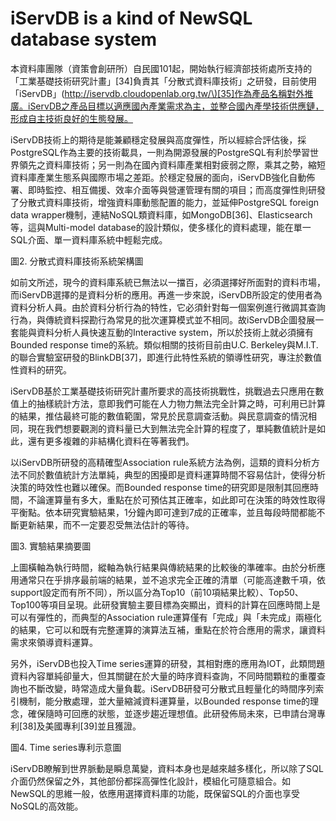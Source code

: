 # **iServDB is a kind of NewSQL database system**

本資料庫團隊（資策會創研所）自民國101起，開始執行經濟部技術處所支持的「工業基礎技術研究計畫」\[34\]負責其「分散式資料庫技術」之研發，目前使用「iServDB」\([http://iservdb.cloudopenlab.org.tw/\)\[35\]作為產品名稱對外推廣。iServDB之產品目標以適應國內產業需求為主，並整合國內產學技術供應鏈，形成自主技術良好的生態發展。](https://www.gitbook.com/book/ycku/new-sql-new-database-era/edit#)

iServDB技術上的期待是能兼顧穩定發展與高度彈性，所以經綜合評估後，採PostgreSQL作為主要的技術載具，一則為開源發展的PostgreSQL有利於學習世界領先之資料庫技術；另一則為在國內資料庫產業相對疲弱之際，乘其之勢，縮短資料庫產業生態系與國際市場之差距。於穩定發展的面向，iServDB強化自動佈署、即時監控、相互備援、效率介面等與營運管理有關的項目；而高度彈性則研發了分散式資料庫技術，增強資料庫動態配置的能力，並延伸PostgreSQL foreign data wrapper機制，連結NoSQL類資料庫，如MongoDB\[36\]、Elasticsearch等，這與Multi-model database的設計類似，使多樣化的資料處理，能在單一SQL介面、單一資料庫系統中輕鬆完成。

圖2. 分散式資料庫技術系統架構圖

如前文所述，現今的資料庫系統已無法以一擋百，必須選擇好所面對的資料市場，而iServDB選擇的是資料分析的應用。再進一步來說，iServDB所設定的使用者為資料分析人員。由於資料分析行為的特性，它必須針對每一個案例進行微調其查詢行為，與傳統資料探勘行為常見的批次運算模式並不相同。故iServDB企圖發展一套能與資料分析人員快速互動的Interactive system，所以於技術上就必須擁有Bounded response time的系統。類似相關的技術目前由U.C. Berkeley與M.I.T.的聯合實驗室研發的BlinkDB\[37\]，即進行此特性系統的領導性研究，專注於數值性資料的研究。

iServDB基於工業基礎技術研究計畫所要求的高技術挑戰性，挑戰過去只應用在數值上的抽樣統計方法，意即我們可能在人力物力無法完全計算之時，可利用已計算的結果，推估最終可能的數值範圍，常見於民意調查活動。與民意調查的情況相同，現在我們想要觀測的資料量已大到無法完全計算的程度了，單純數值統計是如此，還有更多複雜的非結構化資料在等著我們。

以iServDB所研發的高精確型Association rule系統方法為例，這類的資料分析方法不同於數值統計方法單純，典型的困擾即是資料運算時間不容易估計，使得分析決策的時效性也難以確保。而Bounded response time的研究即是限制其回應時間，不論運算量有多大，重點在於可預估其正確率，如此即可在決策的時效性取得平衡點。依本研究實驗結果，1分鐘內即可達到7成的正確率，並且每段時間都能不斷更新結果，而不一定要忍受無法估計的等待。

圖3. 實驗結果摘要圖

上圖橫軸為執行時間，縱軸為執行結果與傳統結果的比較後的準確率。由於分析應用通常只在乎排序最前端的結果，並不追求完全正確的清單（可能高達數千項，依support設定而有所不同），所以區分為Top10（前10項結果比較）、Top50、Top100等項目呈現。此研發實驗主要目標為突顯出，資料的計算在回應時間上是可以有彈性的，而典型的Association rule運算僅有「完成」與「未完成」兩極化的結果，它可以和既有完整運算的演算法互補，重點在於符合應用的需求，讓資料需求來領導資料運算。

另外，iServDB也投入Time series運算的研發，其相對應的應用為IOT，此類問題資料內容單純卻量大，但其關鍵在於大量的時序資料查詢，不同時間顆粒的重覆查詢也不斷改變，時常造成大量負載。iServDB研發可分散式且輕量化的時間序列索引機制，能分散處理，並大量縮減資料運算量，以Bounded response time的理念，確保隨時可回應的狀態，並逐步趨近理想值。此研發佈局未來，已申請台灣專利\[38\]及美國專利\[39\]並且獲證。

圖4. Time series專利示意圖

iServDB瞭解到世界脈動是瞬息萬變，資料本身也是越來越多樣化，所以除了SQL介面仍然保留之外，其他部份都採高彈性化設計，模組化可隨意組合。如NewSQL的思維一般，依應用選擇資料庫的功能，既保留SQL的介面也享受NoSQL的高效能。

